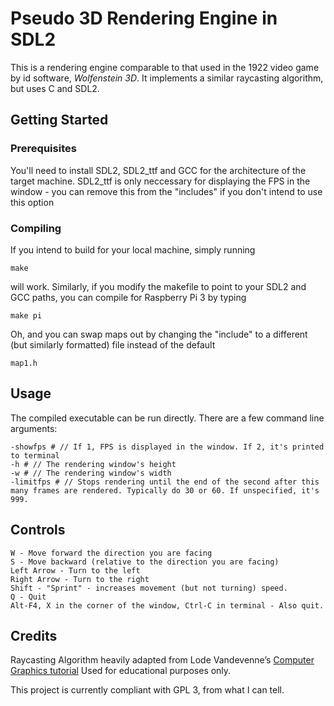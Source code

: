 # Pseudo 3D Rendering Engine in SDL2
This is a rendering engine comparable to that used in the 1922 video game by id software, *Wolfenstein 3D*. It implements a similar raycasting algorithm, but uses C and SDL2.

## Getting Started
### Prerequisites
You'll need to install SDL2, SDL2_ttf and GCC for the architecture of the target machine. SDL2_ttf is only neccessary for displaying the FPS in the window - you can remove this from the "includes" if you don't intend to use this option
### Compiling
If you intend to build for your local machine, simply running 
```
make
```
will work. Similarly, if you modify the makefile to point to your SDL2 and GCC paths, you can compile for Raspberry Pi 3 by typing 
```
make pi
```
Oh, and you can swap maps out by changing the "include" to a different (but similarly formatted) file instead of the default
```
map1.h
```

## Usage
The compiled executable can be run directly. There are a few command line arguments:
```
-showfps # // If 1, FPS is displayed in the window. If 2, it's printed to terminal
-h # // The rendering window's height
-w # // The rendering window's width
-limitfps # // Stops rendering until the end of the second after this many frames are rendered. Typically do 30 or 60. If unspecified, it's 999.
```

## Controls

```
W - Move forward the direction you are facing
S - Move backward (relative to the direction you are facing)
Left Arrow - Turn to the left
Right Arrow - Turn to the right
Shift - "Sprint" - increases movement (but not turning) speed.
Q - Quit
Alt-F4, X in the corner of the window, Ctrl-C in terminal - Also quit.
```

## Credits
Raycasting Algorithm heavily adapted from Lode Vandevenne’s [Computer Graphics tutorial](http://lodev.org/cgtutor/raycasting.html)
Used for educational purposes only.

This project is currently compliant with GPL 3, from what I can tell.
